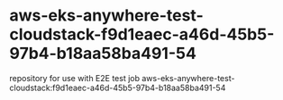 # aws-eks-anywhere-test-cloudstack-f9d1eaec-a46d-45b5-97b4-b18aa58ba491-54
repository for use with E2E test job aws-eks-anywhere-test-cloudstack:f9d1eaec-a46d-45b5-97b4-b18aa58ba491-54
